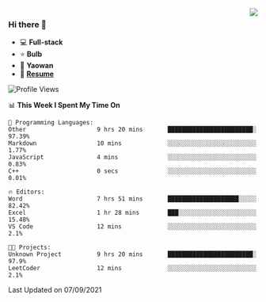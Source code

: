 <img align="right" src="https://github-readme-stats.vercel.app/api?username=LolipopJ&show_icons=true&count_private=true&hide_title=true&include_all_commits=true&theme=vue">

### Hi there 👋

- :computer: **Full-stack**
- :star: **Bulb**
- :pill: **Yaowan**
- :milky_way: [**Resume**](https://cdn.jsdelivr.net/gh/lolipopj/resume/export/resume-en.pdf)

<!--START_SECTION:waka-->
![Profile Views](http://img.shields.io/badge/Profile%20Views-14-blue)

📊 **This Week I Spent My Time On** 

```text
💬 Programming Languages: 
Other                    9 hrs 20 mins       ████████████████████████░   97.39% 
Markdown                 10 mins             ░░░░░░░░░░░░░░░░░░░░░░░░░   1.77% 
JavaScript               4 mins              ░░░░░░░░░░░░░░░░░░░░░░░░░   0.83% 
C++                      0 secs              ░░░░░░░░░░░░░░░░░░░░░░░░░   0.01%

🔥 Editors: 
Word                     7 hrs 51 mins       ████████████████████░░░░░   82.42% 
Excel                    1 hr 28 mins        ███░░░░░░░░░░░░░░░░░░░░░░   15.48% 
VS Code                  12 mins             ░░░░░░░░░░░░░░░░░░░░░░░░░   2.1%

🐱‍💻 Projects: 
Unknown Project          9 hrs 20 mins       ████████████████████████░   97.9% 
LeetCoder                12 mins             ░░░░░░░░░░░░░░░░░░░░░░░░░   2.1%

```


 Last Updated on 07/09/2021
<!--END_SECTION:waka-->
